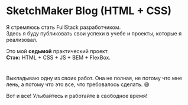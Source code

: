 

# SketchMaker Blog (HTML + CSS)



Я стремлюсь стать FullStack разработчиком. \
Здесь я буду публиковать свои успехи в учебе и проекты, которые я реализовал.


Это мой **седьмой** практический проект. \
**Стэк:** HTML + CSS + JS + BEM + FlexBox.
#


Выкладываю одну из своих работ. Она не полная, не потому что мне лень, а потому что это все, что требовалось сделать. :smiley:


Вот и все! Улыбайтесь и работайте в свободное время!
